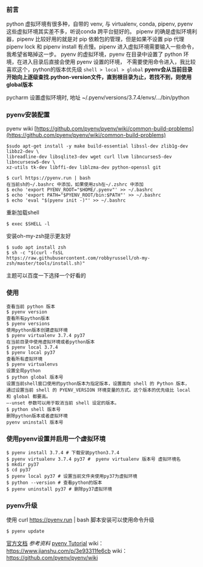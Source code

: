 ### 前言
python 虚拟环境有很多种，自带的 venv, 与 virtualenv, conda, pipenv, pyenv
这些虚拟环境其实差不多，听说conda 跨平台挺好的。
pipenv 的确是虚拟环境利器，pipenv 比较好用的就是对 pip 依赖包的管理，但是如果不设置 pip 代理 pipenv lock 和 pipenv install 有点慢。pipenv 进入虚拟环境需要输入一些命令，我希望省略掉这一步。
pyenv 的虚拟环境，pyenv 在目录中设置了 python 环境，在进入目录后直接会使用 pyenv 设置的环境， 不需要使用命令进入，我比较喜欢这个，python的版本优先级 `shell > local > global` 
**pyenv会从当前目录开始向上逐级查找.python-version文件，直到根目录为止，若找不到，则使用global版本**

pycharm 设置虚拟环境时, 地址 ~/.pyenv/versions/3.7.4/envs/.../bin/python
### pyenv安装配置
pyenv wiki [https://github.com/pyenv/pyenv/wiki/common-build-problems](https://github.com/pyenv/pyenv/wiki/common-build-problems)


```
$sudo apt-get install -y make build-essential libssl-dev zlib1g-dev libbz2-dev \
libreadline-dev libsqlite3-dev wget curl llvm libncurses5-dev libncursesw5-dev \
xz-utils tk-dev libffi-dev liblzma-dev python-openssl git
```

```
$ curl https://pyenv.run | bash 
在当前sh的~/.bashrc 中添加，如果使用zsh在~/.zshrc 中添加
$ echo 'export PYENV_ROOT="$HOME/.pyenv"' >> ~/.bashrc
$ echo 'export PATH="$PYENV_ROOT/bin:$PATH"' >> ~/.bashrc
$ echo 'eval "$(pyenv init -)"' >> ~/.bashrc
```
重新加载shell
```
$ exec $SHELL -l
```
安装oh-my-zsh提示更友好
```
$ sudo apt install zsh
$ sh -c "$(curl -fsSL https://raw.githubusercontent.com/robbyrussell/oh-my-zsh/master/tools/install.sh)"
```
主题可以百度一下选择一个好看的

### 使用
```
查看当前 python 版本
$ pyenv version 
查看所有python版本
$ pyenv versions
使用python版本创建虚拟环境
$ pyenv virtualenv 3.7.4 py37
在当前目录中使用虚拟环境或者python版本
$ pyenv local 3.7.4 
$ pyenv local py37
查看所有虚拟环境
$ pyenv virtualenvs
设置全局python
$ python global 版本号
设置当前shell窗口使用的python版本为指定版本，设置面向 shell 的 Python 版本，
通过设置当前 shell 的 PYENV_VERSION 环境变量的方式。这个版本的优先级比 local 和 global 都要高。
–-unset 参数可以用于取消当前 shell 设定的版本。
$ python shell 版本号
删除python版本或者虚拟环境
pyenv uninstall 版本号
```

### 使用pyenv设置并启用一个虚拟环境
```
$ pyenv install 3.7.4 # 下载安装python3.7.4
$ pyenv virtualenv 3.7.4 py37 #  pyenv virtualenv 版本号 虚拟环境名
$ mkdir py37
$ cd py37
$ pyenv local py37 # 设置当前文件夹使用py37为虚拟环境
$ python --version # 查看python的版本
$ pyenv uninstall py37 # 删除py37虚拟环境
```
### pyenv升级
使用 curl https://pyenv.run | bash 脚本安装可以使用命令升级
```
$ pyenv update
```
[官方文档](https://github.com/yyuu/pyenv#readme)
*参考资料*
[pyenv Tutorial](http://amaral-lab.org/resources/guides/pyenv-tutorial)
wiki：https://www.jianshu.com/p/3e93311fe6cb
wiki：https://github.com/pyenv/pyenv/wiki

